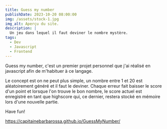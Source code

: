 ```yaml
---
title: Guess my number
publishDate: 2023-10-20 08:00:00
img: /assets/stock-1.jpg
img_alt: Aperçu du site.
description: |
  Un jeu dans lequel il faut deviner le nombre mystère.
tags:
  - Dev
  - Javascript
  - Frontend
---
```


Guess my number, c'est un premier projet personnel que j'ai réalisé en javascript afin de m'habituer à ce langage.

Le concept est on ne peut plus simple, un nombre entre 1 et 20 est aléatoirement généré et il faut le deviner. Chaque erreur fait baisser le score d'un point et lorsque l'on trouve le bon nombre, le score actuel est enregistré en tant que highscore qui, ce dernier, restera stocké en mémoire lors d'une nouvelle partie.

Have fun!

https://capitainebarbarossa.github.io/GuessMyNumber/